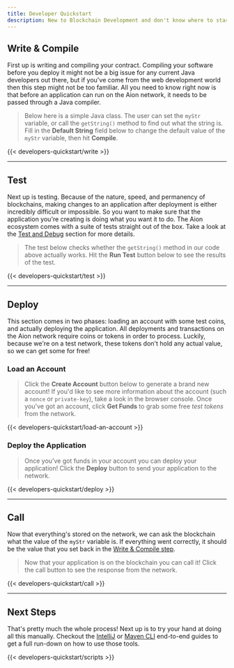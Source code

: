```yaml
---
title: Developer Quickstart
description: New to Blockchain Development and don't know where to start? Follow this quickstart through to get a general understanding of the blockchain development workflow. Already know the workflow and just want to get your hands dirtying building something, checkout the IntelliJ and Maven CLI end-to-end tutorials.
---
```


## Write & Compile

First up is writing and compiling your contract. Compiling your software before you deploy it might not be a big issue for any current Java developers out there, but if you've come from the web development world then this step might not be too familiar. All you need to know right now is that before an application can run on the Aion network, it needs to be passed through a Java compiler.

> Below here is a simple Java class. The user can set the `myStr` variable, or call the `getString()` method to find out what the string is. Fill in the **Default String** field below to change the default value of the `myStr` variable, then hit **Compile**.

{{< developers-quickstart/write >}}

---

## Test

Next up is testing. Because of the nature, speed, and permanency of blockchains, making changes to an application after deployment is either incredibly difficult or impossible. So you want to make sure that the application you're creating is doing what you want it to do. The Aion ecosystem comes with a suite of tests straight out of the box. Take a look at the [Test and Debug](/developers/test-and-debug) section for more details.

> The test below checks whether the `getString()` method in our code above actually works. Hit the **Run Test** button below to see the results of the test.

{{< developers-quickstart/test >}}

---

## Deploy

This section comes in two phases: loading an account with some test coins, and actually deploying the application. All deployments and transactions on the Aion network require coins or tokens in order to process. Luckily, because we're on a test network, these tokens don't hold any actual value, so we can get some for free!

### Load an Account

> Click the **Create Account** button below to generate a brand new account! If you'd like to see more information about the account (such a `nonce` or `private-key`), take a look in the browser console. Once you've got an account, click **Get Funds** to grab some free _test tokens_ from the network.

{{< developers-quickstart/load-an-account >}}

### Deploy the Application

> Once you’ve got funds in your account you can deploy your application! Click the **Deploy** button to send your application to the network.

{{< developers-quickstart/deploy >}}

---

## Call

Now that everything's stored on the network, we can ask the blockchain what the value of the `myStr` variable is. If everything went correctly, it should be the value that you set back in the [Write & Compile step](#write-and-compile).

> Now that your application is on the blockchain you can call it! Click the call button to see the response from the network.

{{< developers-quickstart/call >}}

---

## Next Steps

That's pretty much the whole process! Next up is to try your hand at doing all this manually. Checkout the [IntelliJ](/developers/tools/intellij/end-to-end) or [Maven CLI](/developers/tools/maven-cli/end-to-end) end-to-end guides to get a full run-down on how to use those tools.

{{< developers-quickstart/scripts >}}
